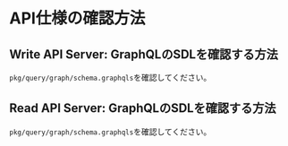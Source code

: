 # API仕様の確認方法

## Write API Server: GraphQLのSDLを確認する方法

`pkg/query/graph/schema.graphqls`を確認してください。

## Read API Server: GraphQLのSDLを確認する方法

`pkg/query/graph/schema.graphqls`を確認してください。

